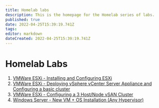```yaml
---
title: Homelab labs
description: This is the homepage for the Homelab series of labs.
published: true
date: 2022-04-25T15:39:19.741Z
tags: 
editor: markdown
dateCreated: 2022-04-25T15:39:19.741Z
---
```


# Homelab Labs
1. [VMWare ESXi - Installing and Configuring ESXi](./homelab/1)
1. [VMWare ESXi - Deploying vSphere vCenter Server Appliance and Configuring a basic cluster]()
1. [VMWare ESXi - Configuring a 3 Host/Node vSAN Cluster]()
1. [Windows Server - New VM + OS Installation (Any Hypervisor)]()